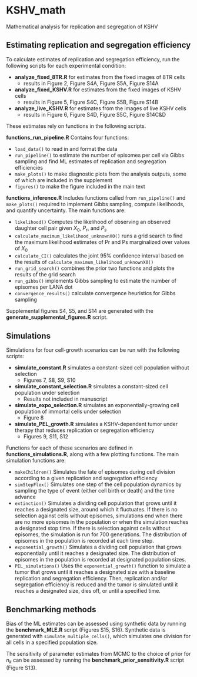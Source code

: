 # KSHV_math
Mathematical analysis for replication and segregation of KSHV

## Estimating replication and segregation efficiency
To calculate estimates of replication and segregation efficiency, run the following scripts for each experimental condition:

- **analyze_fixed_8TR.R** for estimates from the fixed images of 8TR cells 
  - results in Figure 2, Figure S4A, Figure S5A, Figure S14A
- **analyze_fixed_KSHV.R** for estimates from the fixed images of KSHV cells 
  - results in Figure 5, Figure S4C, Figure S5B, Figure S14B
- **analyze_live_KSHV.R** for estimates from the images of live KSHV cells 
  - results in Figure 6, Figure S4D, Figure S5C, Figure S14C&D

These estimates rely on functions in the following scripts.

**functions_run_pipeline.R** Contains four functions:

- `load_data()` to read in and format the data
- `run_pipeline()` to estimate the number of episomes per cell via Gibbs sampling
and find ML estimates of replication and segregation efficiencies
- `make_plots()` to make diagnostic plots from the analysis outputs, some of which are included in the supplement
- `figures()` to make the figure included in the main text

**functions_inference.R** Includes functions called from `run_pipeline()` and `make_plots()` required 
to implement Gibbs sampling, compute likelihoods, and quantify uncertainty. The main functions are:

- `likelihood()` Computes the likelihood of observing an observed daughter cell pair given $X_0$, $P_r$, and $P_s$
- `calculate_maximum_likelihood_unknownX0()` runs a grid search to find the maximum likelihood estimates of Pr and Ps marginalized over values of $X_0$
- `calculate_CI()` calculates the joint 95% confidence interval based on the results of `calculate_maximum_likelihood_unknownX0()`
- `run_grid_search()` combines the prior two functions and plots the results of the grid search
- `run_gibbs()` implements Gibbs sampling to estimate the number of episomes per LANA dot
- `convergence_results()` calculate convergence heuristics for Gibbs sampling

Supplemental figures S4, S5, and S14 are generated with the **generate_supplemental_figures.R** script.


## Simulations

Simulations for four cell-growth scenarios can be run with the following scripts: 

- **simulate_constant.R** simulates a constant-sized cell population without selection 
  - Figures 7, S8, S9, S10
- **simulate_constant_selection.R** simulates a constant-sized cell population under selection
  - Results not included in manuscript
- **simulate_expo_selection.R** simulates an exponentially-growing cell population of immortal cells under selection
  - Figure 8
- **simulate_PEL_growth.R** simulates a KSHV-dependent tumor under therapy that reduces replication or segregation efficiency
  - Figures 9, S11, S12

Functions for each of these scenarios are defined in **functions_simulations.R**, along with a few plotting functions. The main simulation functions are:

- `makeChildren()` Simulates the fate of episomes during cell division according to a given replication and segregation efficiency
- `simStepFlex()` Simulates one step of the cell population dynamics by sampling the type of event (either cell birth or death) and the time advance
- `extinction()` Simulates a dividing cell population that grows until it reaches a designated size, around which it fluctuates. If there is no selection against cells without episomes, simulations end when there are no more episomes in the population or when the simulation reaches a designated stop time. If there is selection against cells without episomes, the simulation is run for 700 generations. The distribution of episomes in the population is recorded at each time step.
- `exponential_growth()` Simulates a dividing cell population that grows exponentially until it reaches a designated size. The distribution of episomes in the population is recorded at designated population sizes.
- `PEL_simulations()` Uses the `exponential_growth()` function to simulate a tumor that grows until it reaches a designated size with a baseline replication and segregation efficiency. Then, replication and/or segregation efficiency is reduced and the tumor is simulated until it reaches a designated size, dies off, or until a specified time.

## Benchmarking methods

Bias of the ML estimates can be assessed using synthetic data by running the **benchmark_MLE.R** script (Figures S15, S16). Synthetic data is generated with `simulate_multiple_cells()`, which simulates one division for all cells in a specified population size.

The sensitivity of parameter estimates from MCMC to the choice of prior for $n_k$ can be assessed by running the **benchmark_prior_sensitivity.R** script (Figure S13).


